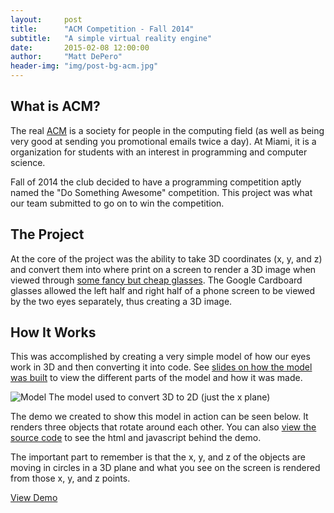 ```yaml
---
layout:     post
title:      "ACM Competition - Fall 2014"
subtitle:   "A simple virtual reality engine"
date:       2015-02-08 12:00:00
author:     "Matt DePero"
header-img: "img/post-bg-acm.jpg"
---
```


<h2>What is ACM?</h2>

<p>The real <a href="http://www.acm.org/" target="_BLANK">ACM</a> is a society for people in the computing field (as well as being very good at sending you promotional emails twice a day). At Miami, it is a organization for students with an interest in programming and computer science.</p>

<p>Fall of 2014 the club decided to have a programming competition aptly named the "Do Something Awesome" competition. This project was what our team submitted to go on to win the competition.</p>

<h2>The Project</h2>

<p>At the core of the project was the ability to take 3D coordinates (x, y, and z) and convert them into where print on a screen to render a 3D image when viewed through <a href="https://www.google.com/get/cardboard/" target="_BLANK">some fancy but cheap glasses</a>. The Google Cardboard glasses allowed the left half and right half of a phone screen to be viewed by the two eyes separately, thus creating a 3D image.</p>

<h2>How It Works</h2>

<p>This was accomplished by creating a very simple model of how our eyes work in 3D and then converting it into code. See <a href="https://docs.google.com/presentation/d/1-eZwpfNrOwxYuSrhjqyoZNcgEETHvpG1tCiIMJP06xs/edit?usp=sharing" target="_BLANK">slides on how the model was built</a> to view the different parts of the model and how it was made.</p>

<p>
	<img src="{{ site.baseurl }}/img/post-misc-acm-model.png" alt="Model">
	<span class="caption text-muted">The model used to convert 3D to 2D (just the x plane)</span>
</p>

<p>The demo we created to show this model in action can be seen below. It renders three objects that rotate around each other.  You can also <a href="https://github.com/mdepero/ACM-Project/blob/gh-pages/index.html" target="_BLANK">view the source code</a> to see the html and javascript behind the demo.</p>

<p>The important part to remember is that the x, y, and z of the objects are moving in circles in a 3D plane and what you see on the screen is rendered from those x, y, and z points.
</p>

<p class="text-center"><a href="/ACM-Project/">View Demo</a></p>

<!--Template Stuff
<blockquote></blockquote>
<a href="#">
    <img src="{{ site.baseurl }}/img/post-sample-image.jpg" alt="Post Sample Image">
</a>
<span class="caption text-muted">Picture Caption</span>
-->
